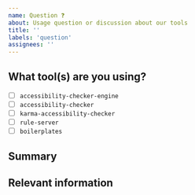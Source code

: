 ```yaml
---
name: Question ❓
about: Usage question or discussion about our tools
title: ''
labels: 'question'
assignees: ''
---
```


 
<!--

Hi there! 👋 Hope everything is going okay using tools from the IBM Equal Access Toolkit . It looks like you might have a question about our work, so we wanted to share a couple resources that you could use if you haven't tried them yet 🙂.

[Equal access readme](https://github.com/IBMa/equal-access/blob/master/README.md)
[NPM accessibility-checker](https://www.npmjs.com/package/accessibility-checker)
[NPM karma-accessibility-checker](https://www.npmjs.com/package/karma-accessibility-checker#quick-start) 
[accessibility-checker boilerplates](https://github.com/IBMa/equal-access/tree/master/accessibility-checker/boilerplates)

-->

## What tool(s) are you using?

<!--
  Add an x in one of the options below, for example:
- [x] package name
-->

- [ ] `accessibility-checker-engine`
- [ ] `accessibility-checker`
- [ ] `karma-accessibility-checker`
- [ ] `rule-server`
- [ ] `boilerplates`

## Summary

## Relevant information

<!-- Provide as much useful information as you can -->
